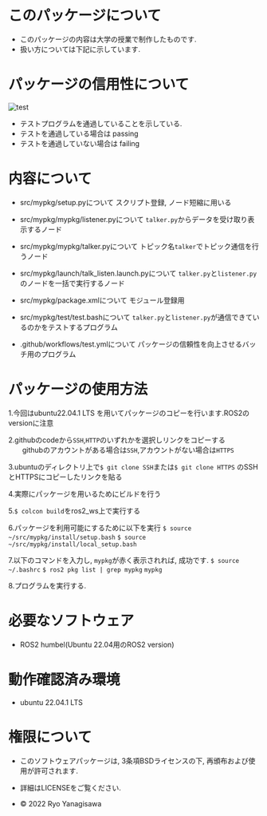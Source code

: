 # このパッケージについて

 * このパッケージの内容は大学の授業で制作したものです.
 * 扱い方については下記に示しています.

# パッケージの信用性について

 ![test](https://github.com/ryo0806/ros2_ws/actions/workflows/test.yml/badge.svg)
 * テストプログラムを通過していることを示している.
 * テストを通過している場合は passing　
 * テストを通過していない場合は failing

# 内容について

 * src/mypkg/setup.pyについて
	スクリプト登録, ノード短縮に用いる

 * src/mypkg/mypkg/listener.pyについて
	`talker.py`からデータを受け取り表示するノード

 * src/mypkg/mypkg/talker.pyについて
	トピック名`talker`でトピック通信を行うノード

 * src/mypkg/launch/talk_listen.launch.pyについて
	`talker.py`と`listener.py`のノードを一括で実行するノード

 * src/mypkg/package.xmlについて
	モジュール登録用

 * src/mypkg/test/test.bashについて
	`talker.py`と`listener.py`が通信できているのかをテストするプログラム

 * .github/workflows/test.ymlについて 
	パッケージの信頼性を向上させるバッチ用のプログラム

# パッケージの使用方法

 1.今回はubuntu22.04.1 LTS を用いてパッケージのコピーを行います.ROS2のversionに注意

 2.githubのcodeから`SSH`,`HTTP`のいずれかを選択しリンクをコピーする
　　githubのアカウントがある場合は`SSH`,アカウントがない場合は`HTTPS`

 3.ubuntuのディレクトリ上で`$ git clone SSH`または`$ git clone HTTPS`
   のSSHとHTTPSにコピーしたリンクを貼る

 4.実際にパッケージを用いるためにビルドを行う

 5.`$ colcon build`をros2_ws上で実行する

 6.パッケージを利用可能にするために以下を実行
    ```$ source ~/src/mypkg/install/setup.bash```
    ```$ source ~/src/mypkg/install/local_setup.bash```

 7.以下のコマンドを入力し, `mypkg`が赤く表示されれば, 成功です.
    ```$ source ~/.bashrc```
    ```$ ros2 pkg list | grep mypkg```
    ```mypkg```

 8.プログラムを実行する.

# 必要なソフトウェア

 * ROS2 humbel(Ubuntu 22.04用のROS2 version)

# 動作確認済み環境

 * ubuntu 22.04.1 LTS

# 権限について
 
 * このソフトウェアパッケージは, 3条項BSDライセンスの下, 再頒布および使用が許可されます.

 * 詳細はLICENSEをご覧ください.
 
 * © 2022 Ryo Yanagisawa
